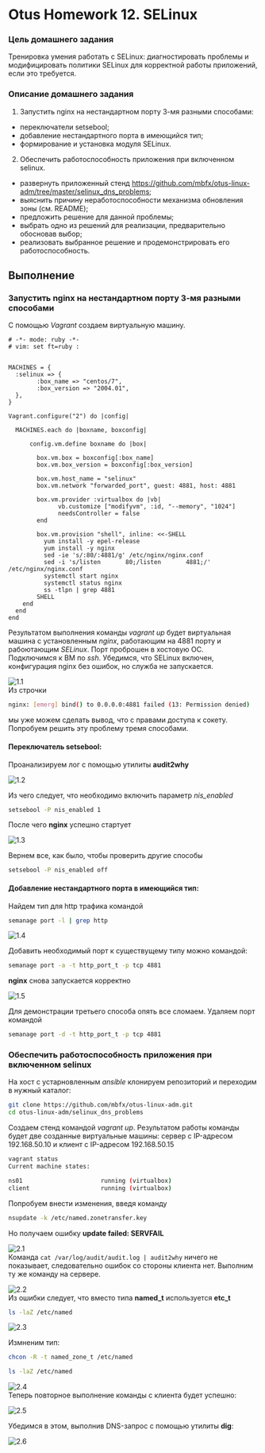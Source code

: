 # Otus Homework 12. SELinux
### Цель домашнего задания
Тренировка умения работать с SELinux: диагностировать проблемы и модифицировать политики SELinux для корректной работы приложений, если это требуется.
### Описание домашнего задания

1. Запустить nginx на нестандартном порту 3-мя разными способами:
- переключатели setsebool;
- добавление нестандартного порта в имеющийся тип;
- формирование и установка модуля SELinux.

2. Обеспечить работоспособность приложения при включенном selinux.
- развернуть приложенный стенд https://github.com/mbfx/otus-linux-adm/tree/master/selinux_dns_problems;
- выяснить причину неработоспособности механизма обновления зоны (см. README);
- предложить решение для данной проблемы;
- выбрать одно из решений для реализации, предварительно обосновав выбор;
- реализовать выбранное решение и продемонстрировать его работоспособность.

## Выполнение
### Запустить nginx на нестандартном порту 3-мя разными способами
С помощью *Vagrant* создаем виртуальную машину.
```
# -*- mode: ruby -*-
# vim: set ft=ruby :


MACHINES = {
  :selinux => {
        :box_name => "centos/7",
        :box_version => "2004.01",       
  },
}

Vagrant.configure("2") do |config|

  MACHINES.each do |boxname, boxconfig|

      config.vm.define boxname do |box|

        box.vm.box = boxconfig[:box_name]
        box.vm.box_version = boxconfig[:box_version]

        box.vm.host_name = "selinux"
        box.vm.network "forwarded_port", guest: 4881, host: 4881

        box.vm.provider :virtualbox do |vb|
              vb.customize ["modifyvm", :id, "--memory", "1024"]
              needsController = false
        end

        box.vm.provision "shell", inline: <<-SHELL
          yum install -y epel-release
          yum install -y nginx
          sed -ie 's/:80/:4881/g' /etc/nginx/nginx.conf
          sed -i 's/listen       80;/listen       4881;/' /etc/nginx/nginx.conf
          systemctl start nginx
          systemctl status nginx
          ss -tlpn | grep 4881
        SHELL
    end
  end
end
```

Результатом выполнения команды *vagrant up* будет виртуальная машина с установленным *nginx*, работающим на 4881 порту и рабоютающим *SELinux*. Порт проброшен в хостовую ОС.  
Подключимся к ВМ по *ssh*. Убедимся, что SELinux включен, конфигурация nginx без ошибок, но служба не запускается.

![1.1](1.1.jpg)  
Из строчки
```bash
nginx: [emerg] bind() to 0.0.0.0:4881 failed (13: Permission denied)
```
мы уже можем сделать вывод, что с правами доступа к сокету. Попробуем решить эту проблему тремя способами.
#### Переключатель setsebool:
Проанализируем лог с помощью утилиты **audit2why**  
  
![1.2](1.2.jpg)  

Из чего следует, что необходимо включить параметр *nis_enabled*
```bash
setsebool -P nis_enabled 1
```
После чего **nginx** успешно стартует  

![1.3](1.3.jpg)  

Вернем все, как было, чтобы проверить другие способы  
```bash
setsebool -P nis_enabled off
```
#### Добавление нестандартного порта в имеющийся тип:

Найдем тип для http трафика командой
```bash
semanage port -l | grep http
```
![1.4](1.4.jpg)  

Добавить необходимый порт к существущему типу можно командой:
```bash
semanage port -a -t http_port_t -p tcp 4881
```
**nginx** снова запускается корректно  
  
![1.5](1.5.jpg)  

Для демонстрации третьего способа опять все сломаем. Удаляем порт командой
```bash
semanage port -d -t http_port_t -p tcp 4881
```














### Обеспечить работоспособность приложения при включенном selinux
На хост с устарновленным *ansible* клонируем репозиторий и переходим в нужный каталог:
```bash
git clone https://github.com/mbfx/otus-linux-adm.git
cd otus-linux-adm/selinux_dns_problems
```
Создаем стенд командой *vagrant up*. Результатом работы команды будет две созданные виртуальные машины: сервер с IP-адресом 192.168.50.10 и клиент с IP-адресом 192.168.50.15

```bash
vagrant status
Current machine states:

ns01                      running (virtualbox)
client                    running (virtualbox)
```
Попробуем внести изменения, введя команду
```bash
nsupdate -k /etc/named.zonetransfer.key
```
Но получаем ошибку **update failed: SERVFAIL**  
  
![2.1](2.1.jpg)  
Команда `cat /var/log/audit/audit.log | audit2why` ничего не показывает, следовательно ошибок со стороны клиента нет. Выполним ту же команду на сервере.  
  
![2.2](2.2.jpg)  
Из ошибки следует, что вместо типа **named_t** используется **etc_t**
```bash
ls -laZ /etc/named
```
![2.3](2.3.jpg)

Измненим тип:
```bash
chcon -R -t named_zone_t /etc/named

ls -laZ /etc/named
```
![2.4](2.4.jpg)  
Теперь повторное выполнение команды с клиента будет успешно:  
  
![2.5](2.5.jpg)  
  
Убедимся в этом, выполнив DNS-запрос с помощью утилиты **dig**:  
  
![2.6](2.6.jpg)  
